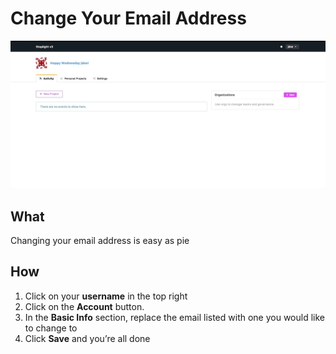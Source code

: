 # Change Your Email Address

![](/assets/gifs/account-info.gif)

## What 
Changing your email address is easy as pie 

## How 
1. Click on your **username** in the top right 
2. Click on the **Account** button.
3. In the **Basic Info** section, replace the email listed with one you would like to change to 
4. Click **Save** and you’re all done 


